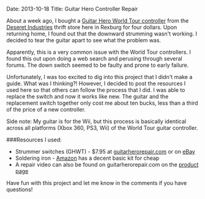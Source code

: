 Date: 2013-10-18
Title: Guitar Hero Controller Repair

About a week ago, I bought a [Guitar Hero World Tour controller](http://mlm-s1-p.mlstatic.com/-guitar-hero-world-tour-nintendo-wii--2860-MLM3571016248_122012-F.jpg) from the [Deseret Industries](http://deseretindustries.lds.org/?lang=eng) thrift store here in Rexburg for four dollars. Upon returning home, I found out that the downward strumming wasn't working. I decided to tear the guitar apart to see what the problem was.

Apparently, this is a very common issue with the World Tour controllers. I found this out upon doing a web search and perusing through several forums. The down switch seemed to be faulty and prone to early failure.

Unfortunately, I was too excited to dig into this project that I didn't make a guide. What was I thinking?! However, I decided to post the resources I used here so that others can follow the process that I did. I was able to replace the switch and now it works like new. The guitar and the replacement switch together only cost me about ten bucks, less than a third of the price of a new controller.

Side note: My guitar is for the Wii, but this process is basically identical across all platforms (Xbox 360, PS3, Wii) of the World Tour guitar controller.

###Resources I used:
- Strummer switches (GHWT) - $7.95 at [guitarherorepair.com](http://www.guitarherorepair.com) or on [eBay](http://www.ebay.com/itm/250786123114?ssPageName=STRK:MEWNX:IT&_trksid=p3984.m1497.l2649)
- Soldering iron - [Amazon](http://www.amazon.com/Elenco-Electronics-ST-12-Soldering-Tool/dp/B0002LLWZY) has a decent basic kit for cheap
- A repair video can also be found on guitarherorepair.com on the [product page](http://www.guitarherorepair.com/repairs/strummer-repair-kit)

Have fun with this project and let me know in the comments if you have questions!